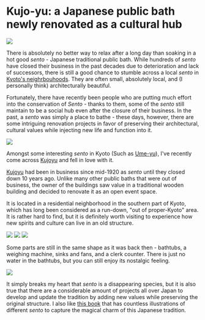 # Kujo-yu: a Japanese public bath newly renovated as a cultural hub

![](kujoyu8.jpg)

There is absolutely no better way to relax after a long day than soaking in a hot good _sento_ - Japanese traditional public bath. While hundreds of _sento_ have closed their business in the past decades due to deterioration and lack of successors, there is still a good chance to stumble across a local _sento_ in [Kyoto's neighrbouhoods](https://www.city.kyoto.lg.jp/tokei/cmsfiles/contents/0000057/57538/1shou.pdf). They are often small, absolutely local, and (I personally think) architecturally beautiful.

Fortunately, there have recently been people who are putting much effort into the conservation of _Sento_ - thanks to them, some of the _sento_ still maintain to be a social hub even after the closure of their business. In the past, a _sento_ was simply a place to bathe - these days, however, there are some intriguing renovation projects in favor of preserving their architectural, cultural values while injecting new life and function into it.

![](kujoyu4.jpg)

Amongst some interesting _sento_ in Kyoto (Such as [Ume-yu](https://www.tsunagujapan.com/live-music-while-bathing-in-a-sento-check-out-sauna-no-umeyu/)), I've recently come across [Kujoyu](https://kujoyu.com/rentalspace/) and fell in love with it.

[Kujoyu](https://kujoyu.com/rentalspace/) had been in business since mid-1920 as _sento_ until they closed down 10 years ago. Unlike many other public baths that were out of business, the owner of the buildings saw value in a traditional wooden building and decided to renovate it as an open event space.

It is located in a residential neighborhood in the southern part of Kyoto, which has long been considered as a run-down, "out of proper-Kyoto" area. It is rather hard to find, but it is definitely worth visiting to experience how new spirits and culture can live in an old structure.

![](kujoyu2.jpg)
![](kujoyu3.jpg)
![](kujoyu6.jpg)

Some parts are still in the same shape as it was back then - bathtubs, a weighing machine, sinks and fans, and a clerk counter. There is just no water in the bathtubs, but you can still enjoy its nostalgic feeling.

![](kujoyu7.jpg)

It simply breaks my heart that _sento_ is a disappearing species, but it is also true that there are a considerable amount of projects all over Japan to develop and update the tradition by adding new values while preserving the original structure. I also like [this book](https://sentozukai.jp/) that has countless illustrations of different _sento_ to capture the magical charm of this Japanese tradition.
